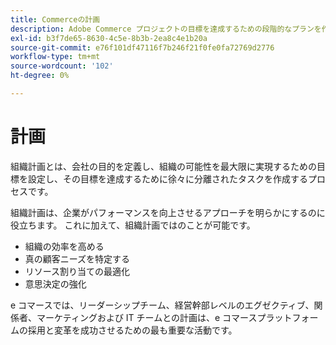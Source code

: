 ```yaml
---
title: Commerceの計画
description: Adobe Commerce プロジェクトの目標を達成するための段階的なプランを作成します。
exl-id: b3f7de65-8630-4c5e-8b3b-2ea8c4e1b20a
source-git-commit: e76f101df47116f7b246f21f0fe0fa72769d2776
workflow-type: tm+mt
source-wordcount: '102'
ht-degree: 0%

---
```


# 計画

組織計画とは、会社の目的を定義し、組織の可能性を最大限に実現するための目標を設定し、その目標を達成するために徐々に分離されたタスクを作成するプロセスです。

組織計画は、企業がパフォーマンスを向上させるアプローチを明らかにするのに役立ちます。 これに加えて、組織計画では&#x200B;のことが可能です。

- 組織の効率を高める&#x200B;
- 真の顧客ニーズを特定する&#x200B;
- リソース割り当ての最適化&#x200B;
- 意思決定の強化&#x200B;

e コマースでは、リーダーシップチーム、経営幹部レベルのエグゼクティブ、関係者、マーケティングおよび IT チームとの計画は、e コマースプラットフォームの採用と変革を成功させるための最も重要な活動です。
